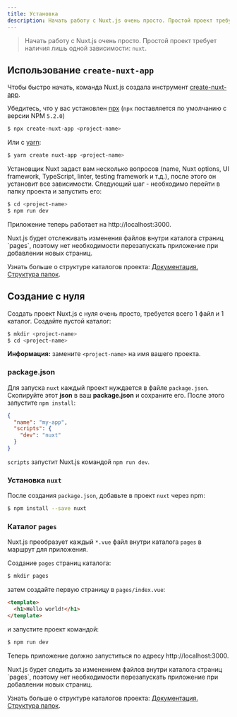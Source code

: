 ```yaml
---
title: Установка
description: Начать работу с Nuxt.js очень просто. Простой проект требует наличия лишь одной зависимости: `nuxt`.
---
```


> Начать работу с Nuxt.js очень просто. Простой проект требует наличия лишь одной зависимости: `nuxt`.

## Использование `create-nuxt-app`

Чтобы быстро начать, команда Nuxt.js создала инструмент [create-nuxt-app](https://github.com/nuxt/create-nuxt-app).

Убедитесь, что у вас установлен [npx](https://www.npmjs.com/package/npx) (`npx` поставляется по умолчанию с версии NPM `5.2.0`)

```bash
$ npx create-nuxt-app <project-name>
```

Или с [yarn](https://yarnpkg.com/en/):

```bash
$ yarn create nuxt-app <project-name>
```

Установщик Nuxt задаст вам несколько вопросов (name, Nuxt options, UI framework, TypeScript, linter, testing framework и т.д.), после этого он установит все зависимости. Следующий шаг - необходимо перейти в папку проекта и запустить его:

```bash
$ cd <project-name>
$ npm run dev
```

Приложение теперь работает на http://localhost:3000.

<div class="Alert">
Nuxt.js будет отслеживать изменения файлов внутри каталога страниц `pages`, поэтому нет необходимости перезапускать приложение при добавлении новых страниц.
</div>

Узнать больше о структуре каталогов проекта: [Документация. Структура папок](https://ru.nuxtjs.org/guide/directory-structure/).

## Создание с нуля

Создать проект Nuxt.js с нуля очень просто, требуется всего 1 файл и 1 каталог. Создайте пустой каталог:

```bash
$ mkdir <project-name>
$ cd <project-name>
```

<div class="Alert Alert--nuxt-green">
<b>Информация:</b> замените <code>&lt;project-name&gt;</nom-du-projet></code> на имя вашего проекта.
</div>

### package.json

Для запуска `nuxt` каждый проект нуждается в файле `package.json`. Скопируйте этот **json** в ваш **package.json** и сохраните его. После этого запустите `npm install`:

```json
{
  "name": "my-app",
  "scripts": {
    "dev": "nuxt"
  }
}
```

`scripts` запустит Nuxt.js командой `npm run dev`.

### Установка `nuxt`

После создания `package.json`, добавьте в проект `nuxt` через npm:

```bash
$ npm install --save nuxt
```

### Каталог `pages`

Nuxt.js преобразует каждый `*.vue` файл внутри каталога `pages` в маршрут для приложения.

Создание `pages` страниц каталога:

```bash
$ mkdir pages
```

затем создайте первую страницу в `pages/index.vue`:

```html
<template>
  <h1>Hello world!</h1>
</template>
```

и запустите проект командой:

```bash
$ npm run dev
```

Теперь приложение должно запуститься по адресу http://localhost:3000.

<div class="Alert">
Nuxt.js будет следить за изменением файлов внутри каталога страниц `pages`, поэтому нет необходимости перезапускать приложение при добавлении новых страниц.
</div>

Узнать больше о структуре каталогов проекта: [Документация. Структура папок](https://ru.nuxtjs.org/guide/directory-structure/).
